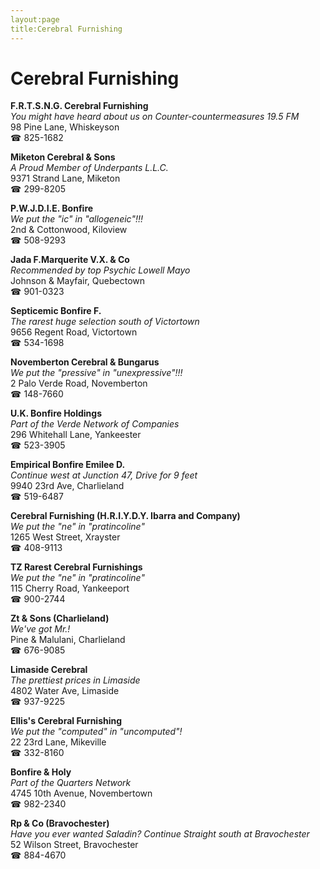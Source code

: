 ```yaml
---
layout:page
title:Cerebral Furnishing
---
```

# Cerebral Furnishing

**F.R.T.S.N.G. Cerebral Furnishing**  
_You might have heard about us on Counter-countermeasures 19.5 FM_  
98 Pine Lane, Whiskeyson  
☎ 825-1682



**Miketon Cerebral & Sons**  
_A Proud Member of Underpants L.L.C._  
9371 Strand Lane, Miketon  
☎ 299-8205



**P.W.J.D.I.E. Bonfire**  
_We put the "ic" in "allogeneic"!!!_  
2nd & Cottonwood, Kiloview  
☎ 508-9293



**Jada F.Marquerite V.X. & Co**  
_Recommended by top Psychic Lowell Mayo_  
Johnson & Mayfair, Quebectown  
☎ 901-0323



**Septicemic Bonfire F.**  
_The rarest huge selection south of Victortown_  
9656 Regent Road, Victortown  
☎ 534-1698



**Novemberton Cerebral & Bungarus**  
_We put the "pressive" in "unexpressive"!!!_  
2 Palo Verde Road, Novemberton  
☎ 148-7660



**U.K. Bonfire Holdings**  
_Part of the Verde Network of Companies_  
296 Whitehall Lane, Yankeester  
☎ 523-3905



**Empirical Bonfire Emilee D.**  
_Continue west at Junction 47, Drive for 9 feet_  
9940 23rd Ave, Charlieland  
☎ 519-6487



**Cerebral Furnishing (H.R.I.Y.D.Y. Ibarra and Company)**  
_We put the "ne" in "pratincoline"_  
1265 West Street, Xrayster  
☎ 408-9113



**TZ Rarest Cerebral Furnishings**  
_We put the "ne" in "pratincoline"_  
115 Cherry Road, Yankeeport  
☎ 900-2744



**Zt & Sons (Charlieland)**  
_We've got Mr.!_  
Pine & Malulani, Charlieland  
☎ 676-9085



**Limaside Cerebral**  
_The prettiest prices in Limaside_  
4802 Water Ave, Limaside  
☎ 937-9225



**Ellis's Cerebral Furnishing**  
_We put the "computed" in "uncomputed"!_  
22 23rd Lane, Mikeville  
☎ 332-8160



**Bonfire & Holy**  
_Part of the Quarters Network_  
4745 10th Avenue, Novembertown  
☎ 982-2340



**Rp & Co (Bravochester)**  
_Have you ever wanted Saladin? 
Continue Straight south at Bravochester_  
52 Wilson Street, Bravochester  
☎ 884-4670



